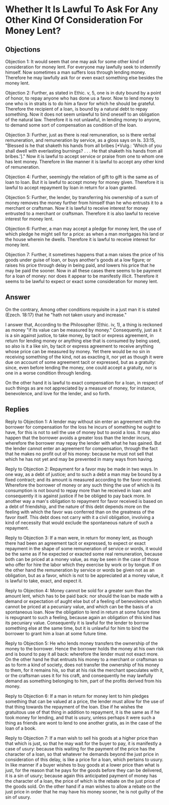 # Whether It Is Lawful To Ask For Any Other Kind Of Consideration For Money Lent?

## Objections

Objection 1: It would seem that one may ask for some other kind of consideration for money lent. For everyone may lawfully seek to indemnify himself. Now sometimes a man suffers loss through lending money. Therefore he may lawfully ask for or even exact something else besides the money lent.

Objection 2: Further, as stated in Ethic. v, 5, one is in duty bound by a point of honor, to repay anyone who has done us a favor. Now to lend money to one who is in straits is to do him a favor for which he should be grateful. Therefore the recipient of a loan, is bound by a natural debt to repay something. Now it does not seem unlawful to bind oneself to an obligation of the natural law. Therefore it is not unlawful, in lending money to anyone, to demand some sort of compensation as condition of the loan.

Objection 3: Further, just as there is real remuneration, so is there verbal remuneration, and remuneration by service, as a gloss says on Is. 33:15, "Blessed is he that shaketh his hands from all bribes [*Vulg.: 'Which of you shall dwell with everlasting burnings? . . . He that shaketh his hands from all bribes.']." Now it is lawful to accept service or praise from one to whom one has lent money. Therefore in like manner it is lawful to accept any other kind of remuneration.

Objection 4: Further, seemingly the relation of gift to gift is the same as of loan to loan. But it is lawful to accept money for money given. Therefore it is lawful to accept repayment by loan in return for a loan granted.

Objection 5: Further, the lender, by transferring his ownership of a sum of money removes the money further from himself than he who entrusts it to a merchant or craftsman. Now it is lawful to receive interest for money entrusted to a merchant or craftsman. Therefore it is also lawful to receive interest for money lent.

Objection 6: Further, a man may accept a pledge for money lent, the use of which pledge he might sell for a price: as when a man mortgages his land or the house wherein he dwells. Therefore it is lawful to receive interest for money lent.

Objection 7: Further, it sometimes happens that a man raises the price of his goods under guise of loan, or buys another's goods at a low figure; or raises his price through delay in being paid, and lowers his price that he may be paid the sooner. Now in all these cases there seems to be payment for a loan of money: nor does it appear to be manifestly illicit. Therefore it seems to be lawful to expect or exact some consideration for money lent.

## Answer

On the contrary, Among other conditions requisite in a just man it is stated (Ezech. 18:17) that he "hath not taken usury and increase."

I answer that, According to the Philosopher (Ethic. iv, 1), a thing is reckoned as money "if its value can be measured by money." Consequently, just as it is a sin against justice, to take money, by tacit or express agreement, in return for lending money or anything else that is consumed by being used, so also is it a like sin, by tacit or express agreement to receive anything whose price can be measured by money. Yet there would be no sin in receiving something of the kind, not as exacting it, nor yet as though it were due on account of some agreement tacit or expressed, but as a gratuity: since, even before lending the money, one could accept a gratuity, nor is one in a worse condition through lending.

On the other hand it is lawful to exact compensation for a loan, in respect of such things as are not appreciated by a measure of money, for instance, benevolence, and love for the lender, and so forth.

## Replies

Reply to Objection 1: A lender may without sin enter an agreement with the borrower for compensation for the loss he incurs of something he ought to have, for this is not to sell the use of money but to avoid a loss. It may also happen that the borrower avoids a greater loss than the lender incurs, wherefore the borrower may repay the lender with what he has gained. But the lender cannot enter an agreement for compensation, through the fact that he makes no profit out of his money: because he must not sell that which he has not yet and may be prevented in many ways from having.

Reply to Objection 2: Repayment for a favor may be made in two ways. In one way, as a debt of justice; and to such a debt a man may be bound by a fixed contract; and its amount is measured according to the favor received. Wherefore the borrower of money or any such thing the use of which is its consumption is not bound to repay more than he received in loan: and consequently it is against justice if he be obliged to pay back more. In another way a man's obligation to repayment for favor received is based on a debt of friendship, and the nature of this debt depends more on the feeling with which the favor was conferred than on the greatness of the favor itself. This debt does not carry with it a civil obligation, involving a kind of necessity that would exclude the spontaneous nature of such a repayment.

Reply to Objection 3: If a man were, in return for money lent, as though there had been an agreement tacit or expressed, to expect or exact repayment in the shape of some remuneration of service or words, it would be the same as if he expected or exacted some real remuneration, because both can be priced at a money value, as may be seen in the case of those who offer for hire the labor which they exercise by work or by tongue. If on the other hand the remuneration by service or words be given not as an obligation, but as a favor, which is not to be appreciated at a money value, it is lawful to take, exact, and expect it.

Reply to Objection 4: Money cannot be sold for a greater sum than the amount lent, which has to be paid back: nor should the loan be made with a demand or expectation of aught else but of a feeling of benevolence which cannot be priced at a pecuniary value, and which can be the basis of a spontaneous loan. Now the obligation to lend in return at some future time is repugnant to such a feeling, because again an obligation of this kind has its pecuniary value. Consequently it is lawful for the lender to borrow something else at the same time, but it is unlawful for him to bind the borrower to grant him a loan at some future time.

Reply to Objection 5: He who lends money transfers the ownership of the money to the borrower. Hence the borrower holds the money at his own risk and is bound to pay it all back: wherefore the lender must not exact more. On the other hand he that entrusts his money to a merchant or craftsman so as to form a kind of society, does not transfer the ownership of his money to them, for it remains his, so that at his risk the merchant speculates with it, or the craftsman uses it for his craft, and consequently he may lawfully demand as something belonging to him, part of the profits derived from his money.

Reply to Objection 6: If a man in return for money lent to him pledges something that can be valued at a price, the lender must allow for the use of that thing towards the repayment of the loan. Else if he wishes the gratuitous use of that thing in addition to repayment, it is the same as if he took money for lending, and that is usury, unless perhaps it were such a thing as friends are wont to lend to one another gratis, as in the case of the loan of a book.

Reply to Objection 7: If a man wish to sell his goods at a higher price than that which is just, so that he may wait for the buyer to pay, it is manifestly a case of usury: because this waiting for the payment of the price has the character of a loan, so that whatever he demands beyond the just price in consideration of this delay, is like a price for a loan, which pertains to usury. In like manner if a buyer wishes to buy goods at a lower price than what is just, for the reason that he pays for the goods before they can be delivered, it is a sin of usury; because again this anticipated payment of money has the character of a loan, the price of which is the rebate on the just price of the goods sold. On the other hand if a man wishes to allow a rebate on the just price in order that he may have his money sooner, he is not guilty of the sin of usury.